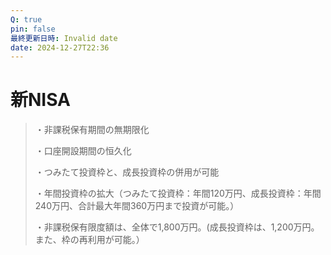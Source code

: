 ```yaml
---
Q: true
pin: false
最終更新日時: Invalid date
date: 2024-12-27T22:36
---
```

# 新NISA

> ・非課税保有期間の無期限化
> 
> ・口座開設期間の恒久化
> 
> ・つみたて投資枠と、成長投資枠の併用が可能
> 
> ・年間投資枠の拡大（つみたて投資枠：年間120万円、成長投資枠：年間240万円、合計最大年間360万円まで投資が可能。）
> 
> ・非課税保有限度額は、全体で1,800万円。(成長投資枠は、1,200万円。また、枠の再利用が可能。）